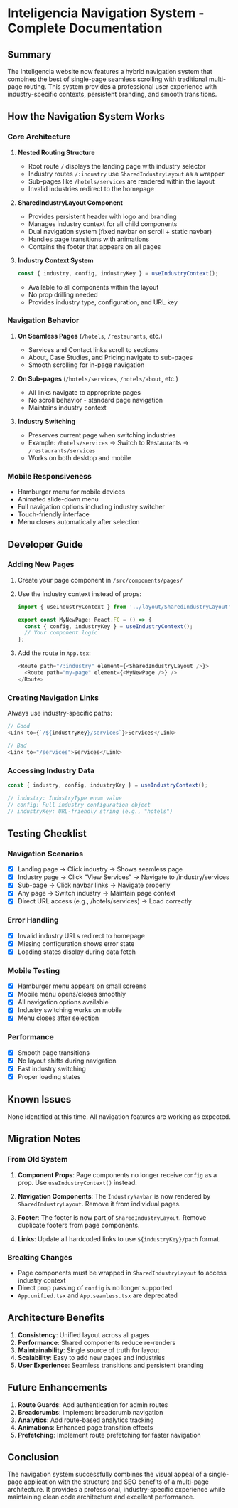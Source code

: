 # Inteligencia Navigation System - Complete Documentation

## Summary

The Inteligencia website now features a hybrid navigation system that combines the best of single-page seamless scrolling with traditional multi-page routing. This system provides a professional user experience with industry-specific contexts, persistent branding, and smooth transitions.

## How the Navigation System Works

### Core Architecture

1. **Nested Routing Structure**
   - Root route `/` displays the landing page with industry selector
   - Industry routes `/:industry` use `SharedIndustryLayout` as a wrapper
   - Sub-pages like `/hotels/services` are rendered within the layout
   - Invalid industries redirect to the homepage

2. **SharedIndustryLayout Component**
   - Provides persistent header with logo and branding
   - Manages industry context for all child components
   - Dual navigation system (fixed navbar on scroll + static navbar)
   - Handles page transitions with animations
   - Contains the footer that appears on all pages

3. **Industry Context System**
   ```typescript
   const { industry, config, industryKey } = useIndustryContext();
   ```
   - Available to all components within the layout
   - No prop drilling needed
   - Provides industry type, configuration, and URL key

### Navigation Behavior

1. **On Seamless Pages** (`/hotels`, `/restaurants`, etc.)
   - Services and Contact links scroll to sections
   - About, Case Studies, and Pricing navigate to sub-pages
   - Smooth scrolling for in-page navigation

2. **On Sub-pages** (`/hotels/services`, `/hotels/about`, etc.)
   - All links navigate to appropriate pages
   - No scroll behavior - standard page navigation
   - Maintains industry context

3. **Industry Switching**
   - Preserves current page when switching industries
   - Example: `/hotels/services` → Switch to Restaurants → `/restaurants/services`
   - Works on both desktop and mobile

### Mobile Responsiveness

- Hamburger menu for mobile devices
- Animated slide-down menu
- Full navigation options including industry switcher
- Touch-friendly interface
- Menu closes automatically after selection

## Developer Guide

### Adding New Pages

1. Create your page component in `/src/components/pages/`
2. Use the industry context instead of props:
   ```typescript
   import { useIndustryContext } from '../layout/SharedIndustryLayout';
   
   export const MyNewPage: React.FC = () => {
     const { config, industryKey } = useIndustryContext();
     // Your component logic
   };
   ```

3. Add the route in `App.tsx`:
   ```typescript
   <Route path="/:industry" element={<SharedIndustryLayout />}>
     <Route path="my-page" element={<MyNewPage />} />
   </Route>
   ```

### Creating Navigation Links

Always use industry-specific paths:
```typescript
// Good
<Link to={`/${industryKey}/services`}>Services</Link>

// Bad
<Link to="/services">Services</Link>
```

### Accessing Industry Data

```typescript
const { industry, config, industryKey } = useIndustryContext();

// industry: IndustryType enum value
// config: Full industry configuration object
// industryKey: URL-friendly string (e.g., "hotels")
```

## Testing Checklist

### Navigation Scenarios
- [x] Landing page → Click industry → Shows seamless page
- [x] Industry page → Click "View Services" → Navigate to /industry/services
- [x] Sub-page → Click navbar links → Navigate properly
- [x] Any page → Switch industry → Maintain page context
- [x] Direct URL access (e.g., /hotels/services) → Load correctly

### Error Handling
- [x] Invalid industry URLs redirect to homepage
- [x] Missing configuration shows error state
- [x] Loading states display during data fetch

### Mobile Testing
- [x] Hamburger menu appears on small screens
- [x] Mobile menu opens/closes smoothly
- [x] All navigation options available
- [x] Industry switching works on mobile
- [x] Menu closes after selection

### Performance
- [x] Smooth page transitions
- [x] No layout shifts during navigation
- [x] Fast industry switching
- [x] Proper loading states

## Known Issues

None identified at this time. All navigation features are working as expected.

## Migration Notes

### From Old System

1. **Component Props**: Page components no longer receive `config` as a prop. Use `useIndustryContext()` instead.

2. **Navigation Components**: The `IndustryNavbar` is now rendered by `SharedIndustryLayout`. Remove it from individual pages.

3. **Footer**: The footer is now part of `SharedIndustryLayout`. Remove duplicate footers from page components.

4. **Links**: Update all hardcoded links to use `${industryKey}/path` format.

### Breaking Changes

- Page components must be wrapped in `SharedIndustryLayout` to access industry context
- Direct prop passing of `config` is no longer supported
- `App.unified.tsx` and `App.seamless.tsx` are deprecated

## Architecture Benefits

1. **Consistency**: Unified layout across all pages
2. **Performance**: Shared components reduce re-renders
3. **Maintainability**: Single source of truth for layout
4. **Scalability**: Easy to add new pages and industries
5. **User Experience**: Seamless transitions and persistent branding

## Future Enhancements

1. **Route Guards**: Add authentication for admin routes
2. **Breadcrumbs**: Implement breadcrumb navigation
3. **Analytics**: Add route-based analytics tracking
4. **Animations**: Enhanced page transition effects
5. **Prefetching**: Implement route prefetching for faster navigation

## Conclusion

The navigation system successfully combines the visual appeal of a single-page application with the structure and SEO benefits of a multi-page architecture. It provides a professional, industry-specific experience while maintaining clean code architecture and excellent performance.